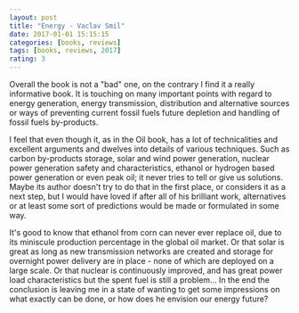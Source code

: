 ```yaml
---
layout: post
title: "Energy - Vaclav Smil"
date: 2017-01-01 15:15:15
categories: [books, reviews]
tags: [books, reviews, 2017]
rating: 3
---
```


Overall the book is not a "bad" one, on the contrary I find it a really informative book. It is touching on many important points with regard to energy generation, energy transmission, distribution and alternative sources or ways of preventing current fossil fuels future depletion and handling of fossil fuels by-products.

I feel that even though it, as in the Oil book, has a lot of technicalities and excellent arguments and dwelves into details of various techniques. Such as carbon by-products storage, solar and wind power generation, nuclear power generation safety and characteristics, ethanol or hydrogen based power generation or even peak oil;
it never tries to tell or give us solutions. Maybe its author doesn't try to do that in the first place, or considers it as a next step, but I would have loved if after all of his brilliant work, alternatives or at least some sort of predictions would be made or formulated in some way.

It's good to know that ethanol from corn can never ever replace oil, due to its miniscule production percentage in the global oil market. Or that solar is great as long as new transmission networks are created and storage for overnight power delivery are in place - none of which are deployed on a large scale.
Or that nuclear is continuously improved, and has great power load characteristics but the spent fuel is still a problem... In the end the conclusion is leaving me in a state of wanting to get some impressions on what exactly can be done, or how does he envision our energy future?
